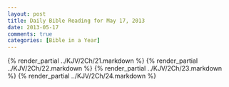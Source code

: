 ```yaml
---
layout: post
title: Daily Bible Reading for May 17, 2013
date: 2013-05-17
comments: true
categories: [Bible in a Year]
---
```

{% render_partial ../KJV/2Ch/21.markdown %}
{% render_partial ../KJV/2Ch/22.markdown %}
{% render_partial ../KJV/2Ch/23.markdown %}
{% render_partial ../KJV/2Ch/24.markdown %}
